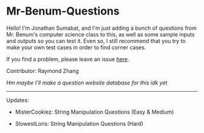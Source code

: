 # Mr-Benum-Questions

Hello! I'm Jonathan Sumabat, and I'm just adding a bunch of questions from Mr. Benum's computer science class to this, as well as some sample inputs and outputs so you can test it. Even so, I still recommend that you try to make your own test cases in order to find corner cases.

If you find a problem, please leave an issue [here](https://github.com/MisterCookiez/Mr-Benum-Questions/issues).

Contributor: Raymond Zhang

*Hm maybe I'll make a question website database for this idk yet*

---

Updates:

* MisterCookiez: String Manipulation Questions (Easy & Medium)

* SlowestLoris: String Manipulation Questions (Hard)
